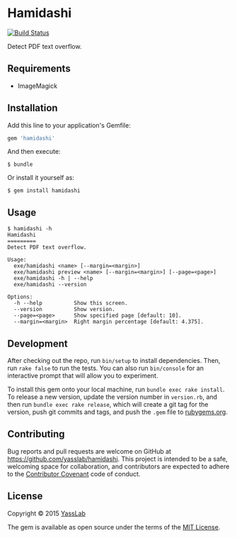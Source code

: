 # Hamidashi
[![Build Status](https://travis-ci.org/yasslab/hamidashi.svg?branch=master)](https://travis-ci.org/yasslab/hamidashi)

Detect PDF text overflow.

## Requirements

- ImageMagick

## Installation

Add this line to your application's Gemfile:

```ruby
gem 'hamidashi'
```

And then execute:

    $ bundle

Or install it yourself as:

    $ gem install hamidashi

## Usage

    $ hamidashi -h
    Hamidashi
    =========
    Detect PDF text overflow.

    Usage:
      exe/hamidashi <name> [--margin=<margin>]
      exe/hamidashi preview <name> [--margin=<margin>] [--page=<page>]
      exe/hamidashi -h | --help
      exe/hamidashi --version

    Options:
      -h --help          Show this screen.
      --version          Show version.
      --page=<page>      Show specified page [default: 10].
      --margin=<margin>  Right margin percentage [default: 4.375].

## Development

After checking out the repo, run `bin/setup` to install dependencies. Then, run `rake false` to run the tests. You can also run `bin/console` for an interactive prompt that will allow you to experiment.

To install this gem onto your local machine, run `bundle exec rake install`. To release a new version, update the version number in `version.rb`, and then run `bundle exec rake release`, which will create a git tag for the version, push git commits and tags, and push the `.gem` file to [rubygems.org](https://rubygems.org).

## Contributing

Bug reports and pull requests are welcome on GitHub at https://github.com/yasslab/hamidashi. This project is intended to be a safe, welcoming space for collaboration, and contributors are expected to adhere to the [Contributor Covenant](contributor-covenant.org) code of conduct.


## License

Copyright &copy; 2015 [YassLab](http://yasslab.jp)

The gem is available as open source under the terms of the [MIT License](http://opensource.org/licenses/MIT).
